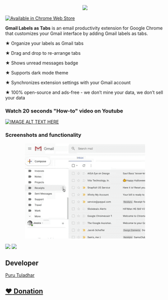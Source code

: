 <link rel="shortcut icon" type="image/x-icon" href="gmail-labels-as-tabs/images/icons/16.png">
  
<p align="center">
  <img width="240" src="images/store-listing/small-promo-tile.jpg" />
</p>

[![Available in Chrome Web Store](images/available-in-cws.png)](https://chrome.google.com/webstore/detail/gmail-labels-as-tabs/fadllmncpdhaindodhlgbheephdkopih)

**Gmail Labels as Tabs** is an email productivity extension for Google Chrome that customizes your Gmail interface by adding Gmail labels as tabs.

★ Organize your labels as Gmail tabs

★ Drag and drop to re-arrange tabs

★ Shows unread messages badge

★ Supports dark mode theme

★ Synchronizes extension settings with your Gmail account

★ 100% open-source and ads-free - we don’t mine your data, we don’t sell your data

### Watch 20 seconds "How-to" video on Youtube
[![IMAGE ALT TEXT HERE](https://img.youtube.com/vi/kUc4KSOKVjU/0.jpg)](https://www.youtube.com/watch?v=kUc4KSOKVjU)

### Screenshots and functionality   

<p align="center">
  <img src="images/gmail_tabs.gif" />
</p>

![](images/screenshots/screenshot-1.png)
![](images/screenshots/screenshot-2.png)

## Developer
[Puru Tuladhar](https://tuladhar.github.io/about-me/)

## [:heart: Donation](https://tuladhar.github.io/gmail-labels-as-tabs/DONATION)
